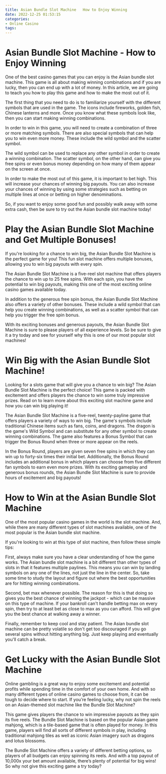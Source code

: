 ```yaml
---
title: Asian Bundle Slot Machine   How to Enjoy Winning
date: 2022-12-25 01:53:15
categories:
- Online Casino
tags:
---
```



#  Asian Bundle Slot Machine - How to Enjoy Winning

One of the best casino games that you can enjoy is the Asian bundle slot machine. This game is all about making winning combinations and if you are lucky, then you can end up with a lot of money. In this article, we are going to teach you how to play this game and how to make the most out of it.

The first thing that you need to do is to familiarize yourself with the different symbols that are used in the game. The icons include fireworks, golden fish, Chinese lanterns and more. Once you know what these symbols look like, then you can start making winning combinations.

In order to win in this game, you will need to create a combination of three or more matching symbols. There are also special symbols that can help you to win even more money. These include the wild symbol and the scatter symbol.

The wild symbol can be used to replace any other symbol in order to create a winning combination. The scatter symbol, on the other hand, can give you free spins or even bonus money depending on how many of them appear on the screen at once.

In order to make the most out of this game, it is important to bet high. This will increase your chances of winning big payouts. You can also increase your chances of winning by using some strategies such as betting on multiple lines at once or betting on higher denominations.

So, if you want to enjoy some good fun and possibly walk away with some extra cash, then be sure to try out the Asian bundle slot machine today!

#  Play the Asian Bundle Slot Machine and Get Multiple Bonuses!

If you're looking for a chance to win big, the Asian Bundle Slot Machine is the perfect game for you! This fun slot machine offers multiple bonuses, allowing you to win big payouts with every spin.

The Asian Bundle Slot Machine is a five-reel slot machine that offers players the chance to win up to 25 free spins. With each spin, you have the potential to win big payouts, making this one of the most exciting online casino games available today.

In addition to the generous free spin bonus, the Asian Bundle Slot Machine also offers a variety of other bonuses. These include a wild symbol that can help you create winning combinations, as well as a scatter symbol that can help you trigger the free spin bonus.

With its exciting bonuses and generous payouts, the Asian Bundle Slot Machine is sure to please players of all experience levels. So be sure to give it a try today and see for yourself why this is one of our most popular slot machines!

#  Win Big with the Asian Bundle Slot Machine!

Looking for a slots game that will give you a chance to win big? The Asian Bundle Slot Machine is the perfect choice! This game is packed with excitement and offers players the chance to win some truly impressive prizes. Read on to learn more about this exciting slot machine game and how you can win big playing it!

The Asian Bundle Slot Machine is a five-reel, twenty-payline game that offers players a variety of ways to win big. The game's symbols include traditional Chinese items such as fans, coins, and dragons. The dragon is the game's Wild Symbol and can substitute for any other symbol to create winning combinations. The game also features a Bonus Symbol that can trigger the Bonus Round when three or more appear on the reels.

In the Bonus Round, players are given seven free spins in which they can win up to forty-six times their initial bet. Additionally, the Bonus Round includes an additional bonus in which players can choose from five different fan symbols to earn even more prizes. With its exciting gameplay and generous bonus rounds, the Asian Bundle Slot Machine is sure to provide hours of excitement and big payouts!

#  How to Win at the Asian Bundle Slot Machine

One of the most popular casino games in the world is the slot machine. And, while there are many different types of slot machines available, one of the most popular is the Asian bundle slot machine.

If you're looking to win at this type of slot machine, then follow these simple tips:

First, always make sure you have a clear understanding of how the game works. The Asian bundle slot machine is a bit different than other types of slots in that it features multiple paylines. This means you can win by landing symbols on any one of the lines, not just the line in the center. So, take some time to study the layout and figure out where the best opportunities are for hitting winning combinations.

Second, bet max whenever possible. The reason for this is that doing so gives you the best chance of winning the jackpot - which can be massive on this type of machine. If your bankroll can't handle betting max on every spin, then try to at least bet as close to max as you can afford. This will give you the best chance at walking away a winner.

Finally, remember to keep cool and stay patient. The Asian bundle slot machine can be pretty volatile so don't get too discouraged if you go several spins without hitting anything big. Just keep playing and eventually you'll catch a break.

#  Get Lucky with the Asian Bundle Slot Machine

Online gambling is a great way to enjoy some excitement and potential profits while spending time in the comfort of your own home. And with so many different types of online casino games to choose from, it can be tough to decide where to start. If you’re feeling lucky, why not spin the reels on an Asian-themed slot machine like the Bundle Slot Machine?

This game gives players the chance to win impressive payouts as they spin its five reels. The Bundle Slot Machine is based on the popular Asian game mahjong, which is a tile-based game that is often played for money. In this game, players will find all sorts of different symbols in play, including traditional mahjong tiles as well as iconic Asian imagery such as dragons and lotus blossoms.

The Bundle Slot Machine offers a variety of different betting options, so players of all budgets can enjoy spinning its reels. And with a top payout of 10,000x your bet amount available, there’s plenty of potential for big wins! So why not give this exciting game a try today?